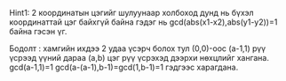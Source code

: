 Hint1: 2 координатын цэгийг шулуунаар холбоход дунд нь бүхэл координаттай цэг байхгүй байна гэдэг нь gcd(abs(x1-x2),abs(y1-y2))=1 байна гэсэн үг.

Бодолт : хамгийн ихдээ 2 удаа үсэрч болох тул (0,0)-оос (a-1,1) рүү үсрээд үүний дараа (a,b) цэг рүү үсрэхэд дээрхи нөхцлийг хангана.
gcd(a-1,1)=1 
gcd(a-(a-1),b-1)=gcd(1,b-1)=1 гэдгээс харагдана.
